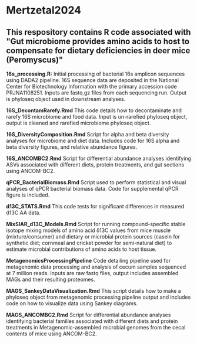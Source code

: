 # Mertzetal2024
## This respository contains R code associated with "Gut microbiome provides amino acids to host to compensate for dietary deficiencies in deer mice (Peromyscus)"

**16s_processing.R:** Initial processing of bacterial 16s amplicon sequences using DADA2 pipeline. 16S sequence data are deposited in the National Center for Biotechnology Information with the primary accession code PRJNA1108251. Inputs are fastq.gz files from each sequencing run. Output is phyloseq object used in downstream analyses.

**16S_DecontamRarefy.Rmd** This code details how to decontaminate and rarefy 16S microbiome and food data. Input is un-rarefied phyloseq object, output is cleaned and rarefied microbiome phyloseq object.

**16S_DiversityComposition.Rmd** Script for alpha and beta diversity analyses for microbiome and diet data. Includes code for 16S alpha and beta diversity figures, and relative abundance figures.

**16S_ANCOMBC2.Rmd** Script for differential abundance analyses identifying ASVs associated with different diets, protein treatments, and gut sections using ANCOM-BC2.

**qPCR_BacterialBiomass.Rmd** Script used to perform statistical and visual analyses of qPCR bacterial biomass data. Code for supplemental qPCR figure is included.

**d13C_STATS.Rmd** This code tests for significant differences in measured d13C AA data. 

**MixSIAR_d13C_Models.Rmd** Script for running compound-specific stable isotope mixing models of amino acid δ13C values from mice muscle (mixture/consumer) and dietary or microbial protein sources (casein for synthetic diet; cornmeal and cricket powder for semi-natural diet) to estimate microbial contributions of amino acids to host tissue.

**MetagenomicsProcessingPipeline** Code detailing pipeline used for metagenomic data processing and analysis of cecum samples sequenced at 7 million reads. Inputs are raw fastq files, output includes assembled MAGs and their resulting proteomes.

**MAGS_SankeyDataVisualization.Rmd** This script details how to make a phyloseq object from metagenomic processing pipeline output and includes code on how to visualize data using Sankey diagrams.

**MAGS_ANCOMBC2.Rmd** Script for differential abundance analyses identifying bacterial families associated with different diets and protein treatments in Metagenomic-assembled microbial genomes from the cecal contents of mice using ANCOM-BC2.
